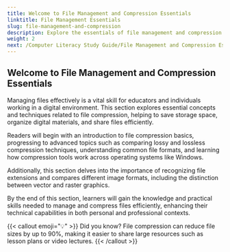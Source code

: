 ```yaml
---
title: Welcome to File Management and Compression Essentials  
linktitle: File Management Essentials  
slug: file-management-and-compression  
description: Explore the essentials of file management and compression in this comprehensive guide. Learn about file compression techniques, the importance of recognizing file extensions, and the differences between image formats.
weight: 2
next: /Computer Literacy Study Guide/File Management and Compression Essentials/20-File Compression Basics
---
```


## Welcome to File Management and Compression Essentials  

Managing files effectively is a vital skill for educators and individuals working in a digital environment. This section explores essential concepts and techniques related to file compression, helping to save storage space, organize digital materials, and share files efficiently.  

Readers will begin with an introduction to file compression basics, progressing to advanced topics such as comparing lossy and lossless compression techniques, understanding common file formats, and learning how compression tools work across operating systems like Windows.  

Additionally, this section delves into the importance of recognizing file extensions and compares different image formats, including the distinction between vector and raster graphics.  

By the end of this section, learners will gain the knowledge and practical skills needed to manage and compress files efficiently, enhancing their technical capabilities in both personal and professional contexts.  

{{< callout emoji="💡" >}}
  Did you know? File compression can reduce file sizes by up to 90%, making it easier to share large resources such as lesson plans or video lectures.
{{< /callout >}}
